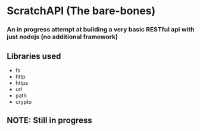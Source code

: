 # ScratchAPI (The bare-bones)
### An in progress attempt at building a very basic RESTful api with just nodejs (no additional framework)
## Libraries used
* fs
* http
* https
* url
* path
* crypto
## NOTE: Still in progress

